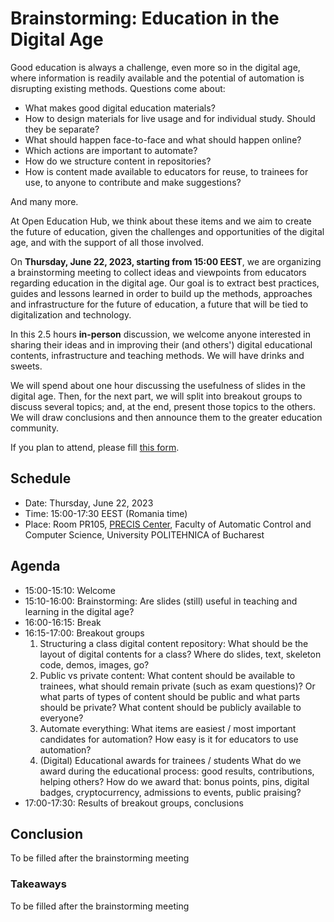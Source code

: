 # Brainstorming: Education in the Digital Age

Good education is always a challenge, even more so in the digital age, where information is readily available and the potential of automation is disrupting existing methods.
Questions come about:

* What makes good digital education materials?
* How to design materials for live usage and for individual study. Should they be separate?
* What should happen face-to-face and what should happen online?
* Which actions are important to automate?
* How do we structure content in repositories?
* How is content made available to educators for reuse, to trainees for use, to anyone to contribute and make suggestions?

And many more.

At Open Education Hub, we think about these items and we aim to create the future of education, given the challenges and opportunities of the digital age, and with the support of all those involved.

On **Thursday, June 22, 2023, starting from 15:00 EEST**, we are organizing a brainstorming meeting to collect ideas and viewpoints from educators regarding education in the digital age.
Our goal is to extract best practices, guides and lessons learned in order to build up the methods, approaches and infrastructure for the future of education, a future that will be tied to digitalization and technology.

In this 2.5 hours **in-person** discussion, we welcome anyone interested in sharing their ideas and in improving their (and others') digital educational contents, infrastructure and teaching methods.
We will have drinks and sweets.

We will spend about one hour discussing the usefulness of slides in the digital age.
Then, for the next part, we will split into breakout groups to discuss several topics;
and, at the end, present those topics to the others.
We will draw conclusions and then announce them to the greater education community.

If you plan to attend, please fill [this form](https://forms.gle/kG3ioVqMJR8526sB9).

## Schedule

* Date: Thursday, June 22, 2023
* Time: 15:00-17:30 EEST (Romania time)
* Place: Room PR105, [PRECIS Center](https://goo.gl/maps/cBXziUixXDXNfxko6), Faculty of Automatic Control and Computer Science, University POLITEHNICA of Bucharest

## Agenda

* 15:00-15:10: Welcome
* 15:10-16:00: Brainstorming: Are slides (still) useful in teaching and learning in the digital age?
* 16:00-16:15: Break
* 16:15-17:00: Breakout groups
  1. Structuring a class digital content repository:
     What should be the layout of digital contents for a class?
     Where do slides, text, skeleton code, demos, images, go?
  1. Public vs private content:
     What content should be available to trainees, what should remain private (such as exam questions)?
     Or what parts of types of content should be public and what parts should be private?
     What content should be publicly available to everyone?
  1. Automate everything:
     What items are easiest / most important candidates for automation?
     How easy is it for educators to use automation?
  1. (Digital) Educational awards for trainees / students
     What do we award during the educational process: good results, contributions, helping others?
     How do we award that: bonus points, pins, digital badges, cryptocurrency, admissions to events, public praising?
* 17:00-17:30: Results of breakout groups, conclusions

## Conclusion

To be filled after the brainstorming meeting

### Takeaways

To be filled after the brainstorming meeting
